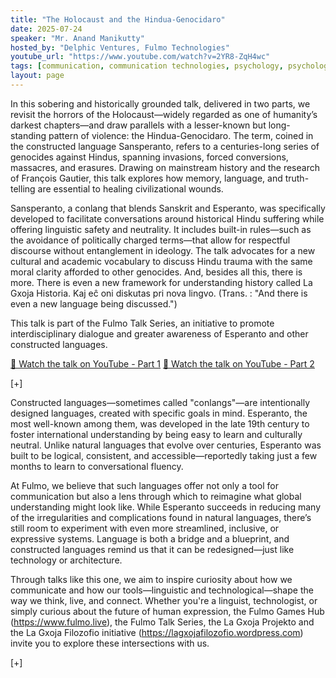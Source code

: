 ```yaml
---
title: "The Holocaust and the Hindua-Genocidaro"
date: 2025-07-24
speaker: "Mr. Anand Manikutty"
hosted_by: "Delphic Ventures, Fulmo Technologies"
youtube_url: "https://www.youtube.com/watch?v=2YR8-ZqH4wc"
tags: [communication, communication technologies, psychology, psychological issues, fulmo]
layout: page
---
```


In this sobering and historically grounded talk, delivered in two parts, we revisit the horrors of the Holocaust—widely regarded as one of humanity’s darkest chapters—and draw parallels with a lesser-known but long-standing pattern of violence: the Hindua-Genocidaro. The term, coined in the constructed language Sansperanto, refers to a centuries-long series of genocides against Hindus, spanning invasions, forced conversions, massacres, and erasures. Drawing on mainstream history and the research of François Gautier, this talk explores how memory, language, and truth-telling are essential to healing civilizational wounds.

Sansperanto, a conlang that blends Sanskrit and Esperanto, was specifically developed to facilitate conversations around historical Hindu suffering while offering linguistic safety and neutrality. It includes built-in rules—such as the avoidance of politically charged terms—that allow for respectful discourse without entanglement in ideology. The talk advocates for a new cultural and academic vocabulary to discuss Hindu trauma with the same moral clarity afforded to other genocides. And, besides all this, there is more. There is even a new framework for understanding history called La Gxoja Historia. Kaj eĉ oni diskutas pri nova lingvo. (Trans. : "And there is even a new language being discussed.")

This talk is part of the Fulmo Talk Series, an initiative to promote interdisciplinary dialogue and greater awareness of Esperanto and other constructed languages.

[🎥 Watch the talk on YouTube - Part 1](https://www.youtube.com/watch?v=NwwXWE1TaT0)
[🎥 Watch the talk on YouTube - Part 2](https://youtu.be/WAWtSzZqLTQ)


[+]

Constructed languages—sometimes called "conlangs"—are intentionally designed languages, created with specific goals in mind. Esperanto, the most well-known among them, was developed in the late 19th century to foster international understanding by being easy to learn and culturally neutral. Unlike natural languages that evolve over centuries, Esperanto was built to be logical, consistent, and accessible—reportedly taking just a few months to learn to conversational fluency.

At Fulmo, we believe that such languages offer not only a tool for communication but also a lens through which to reimagine what global understanding might look like. While Esperanto succeeds in reducing many of the irregularities and complications found in natural languages, there’s still room to experiment with even more streamlined, inclusive, or expressive systems. Language is both a bridge and a blueprint, and constructed languages remind us that it can be redesigned—just like technology or architecture.

Through talks like this one, we aim to inspire curiosity about how we communicate and how our tools—linguistic and technological—shape the way we think, live, and connect. Whether you're a linguist, technologist, or simply curious about the future of human expression, the Fulmo Games Hub (https://www.fulmo.live), the Fulmo Talk Series, the La Gxoja Projekto and the La Gxoja Filozofio initiative (https://lagxojafilozofio.wordpress.com) invite you to explore these intersections with us.

[+]
